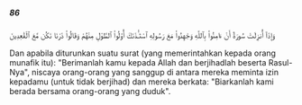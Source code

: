 ##### 86

<span class="ayah">وَإِذَآ أُنزِلَتْ سُورَةٌ أَنْ ءَامِنُوا۟ بِٱللَّهِ وَجَٰهِدُوا۟ مَعَ رَسُولِهِ ٱسْتَـْٔذَنَكَ أُو۟لُوا۟ ٱلطَّوْلِ مِنْهُمْ وَقَالُوا۟ ذَرْنَا نَكُن مَّعَ ٱلْقَٰعِدِينَ</span>

<span class="ayah_translation">Dan apabila diturunkan suatu surat (yang memerintahkan kepada orang munafik itu): "Berimanlah kamu kepada Allah dan berjihadlah beserta Rasul-Nya", niscaya orang-orang yang sanggup di antara mereka meminta izin kepadamu (untuk tidak berjihad) dan mereka berkata: "Biarkanlah kami berada bersama orang-orang yang duduk".</span>
